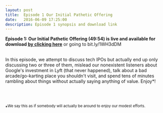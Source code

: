 ```yaml
---
layout: post
title:  Episode 1 Our Initial Pathetic Offering
date:   2016-06-09 17:25:00
description: Episode 1 synopsis and download link
---
```

<strong>Episode 1: Our Initial Pathetic Offering (49:54) is live and available for download <a href="https://bit.ly/1WH3dDM"> by clicking here</a></strong> or going to bit.ly/1WH3dDM
<br>
<br>
<p>In this episode, we attempt to discuss tech IPOs but actually end up only discussing two or three of them, mislead our nonexistent listeners about Google's investment in Lyft (that never happened), talk about a bad arcade/go-karting place you shouldn't visit, and spend tens of minutes rambling about things without actually saying anything of value. Enjoy*!</p>

<br>
<br>

*<sup>We say this as if somebody will actually be around to enjoy our modest efforts.</sup>
